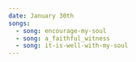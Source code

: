 ```yaml
---
date: January 30th
songs:
  - song: encourage-my-soul
  - song: a_faithful_witness
  - song: it-is-well-with-my-soul
---
```

